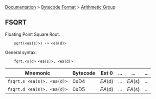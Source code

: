 [Documentation](../../README.md) > [Bytecode Format](../README.md) > [Arithmetic Group](../InstructionsArithmetic.md)

## FSQRT

Floating Point Square Root.

        sqrt(<ea(s)>) -> <ea(d)>

General syntax:

        fqrt.<s|d> <ea(s)>, <ea(d)>

| Mnemonic | Bytecode | Ext 0 | ... | ... | ... |
| - | - | - | - | - | - |
| `fsqrt.s <ea(s)>, <ea(d)>` | 0xD4 | *EA*(d) | ... | *EA*(s) | ... |
| `fsqrt.d <ea(s)>, <ea(d)>` | 0xD5 | *EA*(d) | ... | *EA*(s) | ... |
